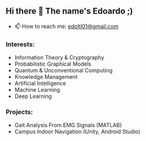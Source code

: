 ## Hi there 👋 The name's Edoardo ;)

- 📫 How to reach me: edoltl01@gmail.com

### Interests:
- Information Theory & Cryptography
- Probabilistic Graphical Models
- Quantum & Unconventional Computing
- Knowledge Management
- Artificial Intelligence
- Machine Learning
- Deep Learning

### Projects: 
- Gait Analysis From EMG Signals (MATLAB)
- Campus Indoor Navigation (Unity, Android Studio)
